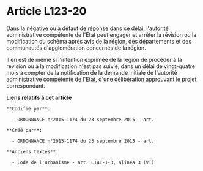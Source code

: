 # Article L123-20

Dans la négative ou à défaut de réponse dans ce délai, l'autorité administrative compétente de l'Etat peut engager et arrêter
la révision ou la modification du schéma après avis de la région, des départements et des communautés d'agglomération
concernés de la région.

Il en est de même si l'intention exprimée de la région de procéder à la révision ou à la modification n'est pas suivie, dans
un délai de vingt-quatre mois à compter de la notification de la demande initiale de l'autorité administrative compétente de
l'Etat, d'une délibération approuvant le projet correspondant.

**Liens relatifs à cet article**

	**Codifié par**:

	  - ORDONNANCE n°2015-1174 du 23 septembre 2015 - art.

	**Créé par**:

	  - ORDONNANCE n°2015-1174 du 23 septembre 2015 - art.

	**Anciens textes**:

	  - Code de l'urbanisme - art. L141-1-3, alinéa 3 (VT)
